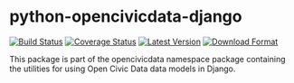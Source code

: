 python-opencivicdata-django
===========================

[![Build Status](https://travis-ci.org/opencivicdata/python-opencivicdata-django.svg?branch=master)](https://travis-ci.org/opencivicdata/python-opencivicdata-django)
[![Coverage Status](https://coveralls.io/repos/opencivicdata/python-opencivicdata-django/badge.png?branch=master)](https://coveralls.io/r/opencivicdata/python-opencivicdata-django?branch=master)
[![Latest Version](https://pypip.in/version/opencivicdata-django/badge.png)](https://pypi.python.org/pypi/opencivicdata-django/)
[![Download Format](https://pypip.in/format/opencivicdata-django/badge.png)](https://pypi.python.org/pypi/opencivicdata-django/)

This package is part of the opencivicdata namespace package containing the utilities for using Open Civic Data data models in Django.
